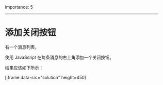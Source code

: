 importance: 5

---

# 添加关闭按钮

有一个消息列表。

使用 JavaScript 在每条消息的右上角添加一个关闭按钮。

结果应该如下所示：

[iframe data-src="solution" height=450]
